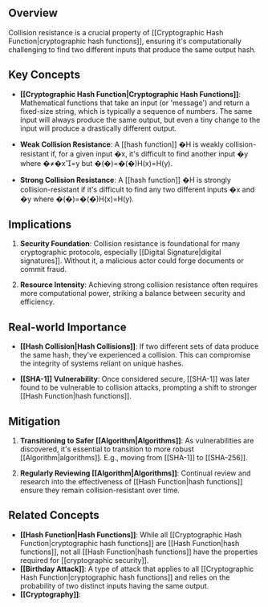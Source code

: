 ## Overview

Collision resistance is a crucial property of [[Cryptographic Hash Function|cryptographic hash functions]], ensuring it's computationally challenging to find two different inputs that produce the same output hash.

## Key Concepts

- **[[Cryptographic Hash Function|Cryptographic Hash Functions]]**: Mathematical functions that take an input (or 'message') and return a fixed-size string, which is typically a sequence of numbers. The same input will always produce the same output, but even a tiny change to the input will produce a drastically different output.
    
- **Weak Collision Resistance**: A [[hash function]] �H is weakly collision-resistant if, for a given input �x, it's difficult to find another input �y where �≠�x=y but �(�)=�(�)H(x)=H(y).
    
- **Strong Collision Resistance**: A [[hash function]] �H is strongly collision-resistant if it's difficult to find any two different inputs �x and �y where �(�)=�(�)H(x)=H(y).
    

## Implications

1. **Security Foundation**: Collision resistance is foundational for many cryptographic protocols, especially [[Digital Signature|digital signatures]]. Without it, a malicious actor could forge documents or commit fraud.
    
2. **Resource Intensity**: Achieving strong collision resistance often requires more computational power, striking a balance between security and efficiency.
    

## Real-world Importance

- **[[Hash Collision|Hash Collisions]]**: If two different sets of data produce the same hash, they've experienced a collision. This can compromise the integrity of systems reliant on unique hashes.
    
- **[[SHA-1]] Vulnerability**: Once considered secure, [[SHA-1]] was later found to be vulnerable to collision attacks, prompting a shift to stronger [[Hash Function|hash functions]].
    

## Mitigation

1. **Transitioning to Safer [[Algorithm|Algorithms]]**: As vulnerabilities are discovered, it's essential to transition to more robust [[Algorithm|algorithms]]. E.g., moving from [[SHA-1]] to [[SHA-256]].
    
2. **Regularly Reviewing [[Algorithm|Algorithms]]**: Continual review and research into the effectiveness of [[Hash Function|hash functions]] ensure they remain collision-resistant over time.
    

## Related Concepts

- **[[Hash Function|Hash Functions]]**: While all [[Cryptographic Hash Function|cryptographic hash functions]] are [[Hash Function|hash functions]], not all [[Hash Function|hash functions]] have the properties required for [[cryptographic security]].
- **[[Birthday Attack]]**: A type of attack that applies to all [[Cryptographic Hash Function|cryptographic hash functions]] and relies on the probability of two distinct inputs having the same output.
- **[[Cryptography]]**: 